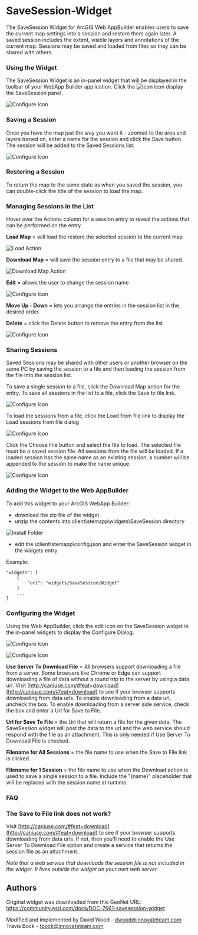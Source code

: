 # SaveSession-Widget
The SaveSession Widget for ArcGIS Web AppBuilder enables users to save the current map settings into a session and restore them again later. A saved session includes the extent, visible layers and annotations of the current map. Sessions may be saved and loaded from files so they can be shared with others.

### Using the Widget
The SaveSession Widget is an in-panel widget that will be displayed in the toolbar of your WebApp Builder application. Click the ![ icon](./help/icon.png) icon display the SaveSession panel. 

![Configure Icon](./help/SaveSessionPanel.png)

### Saving a Session
Once you have the map just the way you want it - zoomed to the area and layers turned on, enter a name for the session and click the Save button. The session will be added to the Saved Sessions list.

![Configure Icon](./help/SaveNewSession.png)

### Restoring a Session
To return the map to the same state as when you saved the session, you can double-click the title of the session to load the map.

### Managing Sessions in the List
Hover over the Actions column for a session entry to reveal the actions that can be performed on the entry. 

**Load Map** = will load the restore the selected session to the current map

![Load Action](./help/Action_Load.png)

**Download Map** = will save the session entry to a file that may be shared.

![Download Map Action](./help/Action_Download.png)

**Edit** = allows the user to change the session name

![Configure Icon](./help/Action_Edit.png)

**Move Up - Down** = lets you arrange the entries in the session list in the desired order

**Delete** = click the Delete button to remove the entry from the list

![Configure Icon](./help/Action_Delete.png)

### Sharing Sessions
Saved Sessions may be shared with other users or another browser on the same PC by saving the session to a file and then loading the session from the file into the session list.

To save a single session to a file, click the Download Map action for the entry. To save all sessions in the list to a file, click the Save to file link.

![Configure Icon](./help/SaveToFile.png)

To load the sessions from a file, click the Load from file link to display the Load sessions from file dialog

![Configure Icon](./help/LoadFromFile.png)

Click the Choose File button and select the file to load. The selected file must be a saved session file. All sessions from the file will be loaded. If a loaded session has the same name as an existing session, a number will be appended to the session to make the name unique.

![Configure Icon](./help/SessionsLoaded.png)


### Adding the Widget to the Web AppBuilder
To add this widget to your ArcGIS WebApp Builder: 

* download the zip file of the widget
* unzip the contents into client\stemapp\widgets\SaveSession directory

![Install Folder](./help/InstallFolder.png)

* edit the \client\stemapp\config.json and enter the SaveSession widget in the widgets entry

Example:

	"widgets": [  
        {
            "uri": "widgets/SaveSession/Widget"
        }
    	...
    ]

### Configuring the Widget
Using the Web AppBuilder, click the edit icon on the SaveSession widget in the in-panel widgets to display the Configure Dialog.

![Configure Icon](./help/Configure-icon.png)

![Configure Icon](./help/Configure.png)

**Use Server To Download File** = All browsers support downloading a file from a server. Some browsers like Chrome or Edge can support downloading a file of data without a round trip to the server by using a data url. Visit [http://caniuse.com/#feat=download](http://caniuse.com/#feat=download) to see if your browser supports downloading from data urls. To enable downloading from a data url, uncheck the box. To enable downloading from a server side service, check the box and enter a Url for Save to File. 

**Url for Save To File** = the Url that will return a file for the given data. The SaveSession widget will post the data to the url and the web service should respond with the file as an attachment.  This is only needed if Use Server To Download File is checked.

**Filename for All Sessions** = the file name to use when the Save to File link is clicked.

**Filename for 1 Session** = the file name to use when the Download action is used to save a single session to a file. Include the "{name}" placeholder that will be replaced with the session name at runtime.   

### FAQ
### The Save to File link does not work?
Visit [http://caniuse.com/#feat=download](http://caniuse.com/#feat=download) to see if your browser supports downloading from data urls. If not, then you'll need to enable the Use Server To Download File option and create a service that returns the session file as an attachment.

 *Note that a web service that downloads the session file is not included in the widget. It lives outside the widget on your own web server.*

## Authors
Original widget was downloaded from this GeoNet URL: https://community.esri.com/docs/DOC-7661-savesession-widget

Modified and implemented by David Wood - dwood@innovateteam.com Travis Bock - tbock@innovateteam.com